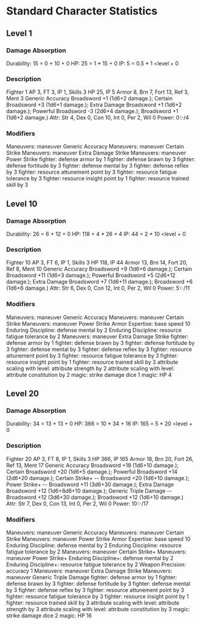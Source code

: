 # Standard Character Statistics

## Level 1

### Damage Absorption
Durability: 15 = 0 <level scaling> + 10 <Con> + 0 <modifier>
HP: 25 = 1 <rank mult> * 15 <durability> + 0 <modifier>
IP: 5 = 0.5 <rank mult> * 1 <level + 0 <modifier>

### Description
Fighter 1
AP 3, FT 3, IP 1, Skills 3
HP 25, IP 5
Armor 8, Brn 7, Fort 13, Ref 3, Ment 3
Generic Accuracy Broadsword +1 (1d6+2 damage.); Certain Broadsword +3 (1d6+1 damage.); Extra Damage Broadsword +1 (1d6+2 damage.); Powerful Broadsword -3 (2d6+4 damage.); Broadsword +1 (1d6+2 damage.)
Attr: Str 4, Dex 0, Con 10, Int 0, Per 2, Wil 0
Power: 0✨/4

### Modifiers
Maneuvers: maneuver Generic Accuracy
Maneuvers: maneuver Certain Strike
Maneuvers: maneuver Extra Damage Strike
Maneuvers: maneuver Power Strike
fighter: defense armor by 1
fighter: defense brawn by 3
fighter: defense fortitude by 3
fighter: defense mental by 3
fighter: defense reflex by 3
fighter: resource attunement point by 3
fighter: resource fatigue tolerance by 3
fighter: resource insight point by 1
fighter: resource trained skill by 3

## Level 10

### Damage Absorption
Durability: 26 = 6 <level scaling> + 12 <Con> + 0 <modifier>
HP: 118 = 4 <rank mult> * 26 <durability> + 4 <modifier>
IP: 44 = 2 <rank mult> * 10 <level + 0 <modifier>

### Description
Fighter 10
AP 3, FT 6, IP 1, Skills 3
HP 118, IP 44
Armor 13, Brn 14, Fort 20, Ref 8, Ment 10
Generic Accuracy Broadsword +9 (1d6+6 damage.); Certain Broadsword +11 (1d6+3 damage.); Powerful Broadsword +5 (2d6+12 damage.); Extra Damage Broadsword +7 (1d6+11 damage.); Broadsword +6 (1d6+6 damage.)
Attr: Str 6, Dex 0, Con 12, Int 0, Per 2, Wil 0
Power: 5✨/11

### Modifiers
Maneuvers: maneuver Generic Accuracy
Maneuvers: maneuver Certain Strike
Maneuvers: maneuver Power Strike
Armor Expertise: base speed 10
Enduring Discipline: defense mental by 2
Enduring Discipline: resource fatigue tolerance by 2
Maneuvers: maneuver Extra Damage Strike
fighter: defense armor by 1
fighter: defense brawn by 3
fighter: defense fortitude by 3
fighter: defense mental by 3
fighter: defense reflex by 3
fighter: resource attunement point by 3
fighter: resource fatigue tolerance by 3
fighter: resource insight point by 1
fighter: resource trained skill by 3
attribute scaling with level: attribute strength by 2
attribute scaling with level: attribute constitution by 2
magic: strike damage dice 1
magic: HP 4

## Level 20

### Damage Absorption
Durability: 34 = 13 <level scaling> + 13 <Con> + 0 <modifier>
HP: 366 = 10 <rank mult> * 34 <durability> + 16 <modifier>
IP: 165 = 5 <rank mult> * 20 <level + 0 <modifier>

### Description
Fighter 20
AP 3, FT 8, IP 1, Skills 3
HP 366, IP 165
Armor 18, Brn 20, Fort 26, Ref 13, Ment 17
Generic Accuracy Broadsword +18 (1d6+10 damage.); Certain Broadsword +20 (1d6+5 damage.); Powerful Broadsword +14 (2d6+20 damage.); Certain Strike+ -- Broadsword +20 (1d6+10 damage.); Power Strike+ -- Broadsword +11 (3d6+30 damage.); Extra Damage Broadsword +12 (1d6+8d8+10 damage.); Generic Triple Damage -- Broadsword +12 (3d6+30 damage.); Broadsword +12 (1d6+10 damage.)
Attr: Str 7, Dex 0, Con 13, Int 0, Per 2, Wil 0
Power: 10✨/17

### Modifiers
Maneuvers: maneuver Generic Accuracy
Maneuvers: maneuver Certain Strike
Maneuvers: maneuver Power Strike
Armor Expertise: base speed 10
Enduring Discipline: defense mental by 2
Enduring Discipline: resource fatigue tolerance by 2
Maneuvers: maneuver Certain Strike+
Maneuvers: maneuver Power Strike+
Enduring Discipline+: defense mental by 2
Enduring Discipline+: resource fatigue tolerance by 2
Weapon Precision: accuracy 1
Maneuvers: maneuver Extra Damage Strike
Maneuvers: maneuver Generic Triple Damage
fighter: defense armor by 1
fighter: defense brawn by 3
fighter: defense fortitude by 3
fighter: defense mental by 3
fighter: defense reflex by 3
fighter: resource attunement point by 3
fighter: resource fatigue tolerance by 3
fighter: resource insight point by 1
fighter: resource trained skill by 3
attribute scaling with level: attribute strength by 3
attribute scaling with level: attribute constitution by 3
magic: strike damage dice 2
magic: HP 16
